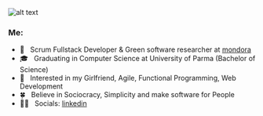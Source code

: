 <img src="https://i.pinimg.com/originals/9b/7a/9f/9b7a9f03a571f03185f83083b681b033.gif" alt="alt text">

<h3>Me:</h3>

* 💼    &nbsp;   Scrum Fullstack Developer & Green software researcher at [mondora](https://github.com/mondora)
* 🎓    &nbsp;   Graduating in Computer Science at University of Parma (Bachelor of Science)
* 🧐    &nbsp;   Interested in my Girlfriend, Agile, Functional Programming, Web Development
* 🍀    &nbsp;   Believe in Sociocracy, Simplicity and make software for People
* ✍🏻    &nbsp;   Socials: [linkedin](https://www.linkedin.com/in/lorenzogalafassi/)
